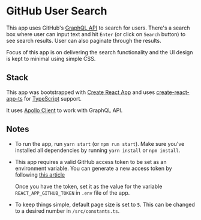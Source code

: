 # GitHub User Search

This app uses GitHub's [GraphQL API](https://developer.github.com/v4/) to search
for users. There's a search box where user can input text and hit `Enter` (or
click on `Search` button) to see search results. User can also paginate through
the results.

Focus of this app is on delivering the search functionality and the UI design is
kept to minimal using simple CSS.

## Stack

This app was bootstrapped with
[Create React App](https://github.com/facebookincubator/create-react-app) and
uses [create-react-app-ts](https://github.com/wmonk/create-react-app-typescript)
for [TypeScript](http://typescriptlang.org/) support.

It uses [Apollo Client](https://www.apollographql.com/client) to work with
GraphQL API.

## Notes

- To run the app, run `yarn start` (or `npm run start`). Make sure you've
  installed all dependencies by running `yarn install` or `npm install`.

- This app requires a valid GitHub access token to be set as an environment
  variable. You can generate a new access token by following
  [this article](https://help.github.com/articles/creating-a-personal-access-token-for-the-command-line/)

  Once you have the token, set it as the value for the variable
  `REACT_APP_GITHUB_TOKEN` in `.env` file of the app.

- To keep things simple, default page size is set to `5`. This can be changed to
  a desired number in `/src/constants.ts`.
